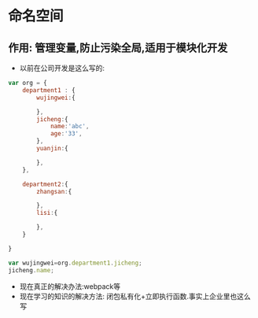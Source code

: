 # 命名空间

## 作用: 管理变量,防止污染全局,适用于模块化开发

- 以前在公司开发是这么写的:

```js
var org = {
    department1 : {
        wujingwei:{

        },
        jicheng:{
            name:'abc',
            age:'33',
        },
        yuanjin:{

        },
    },

    department2:{
        zhangsan:{

        },
        lisi:{

        },
    }

}

var wujingwei=org.department1.jicheng;
jicheng.name;

```


- 现在真正的解决办法:webpack等
- 现在学习的知识的解决方法: 闭包私有化+立即执行函数.事实上企业里也这么写
